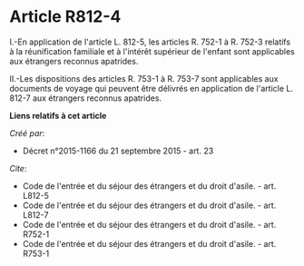 # Article R812-4

I.-En application de l'article L. 812-5, les articles R. 752-1 à R. 752-3 relatifs à la réunification familiale et à
l'intérêt supérieur de l'enfant sont applicables aux étrangers reconnus apatrides. 

II.-Les dispositions des articles R. 753-1 à R. 753-7 sont applicables aux documents de voyage qui peuvent être délivrés en
application de l'article L. 812-7 aux étrangers reconnus apatrides.

**Liens relatifs à cet article**

_Créé par_:

  - Décret n°2015-1166 du 21 septembre 2015 - art. 23

_Cite_:

  - Code de l'entrée et du séjour des étrangers et du droit d'asile. - art. L812-5
  - Code de l'entrée et du séjour des étrangers et du droit d'asile. - art. L812-7
  - Code de l'entrée et du séjour des étrangers et du droit d'asile. - art. R752-1
  - Code de l'entrée et du séjour des étrangers et du droit d'asile. - art. R753-1
